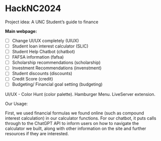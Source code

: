 # HackNC2024
Project idea: A UNC Student’s guide to finance 

**Main webpage:**

- [ ]  Change UI/UX completely (UIUX)
- [ ]  Student loan interest calculator (SLIC)
- [ ]  Student Help Chatbot (chatbot)
- [ ]  FAFSA information (fafsa)
- [ ]  Scholarship recommendations (scholarship)
- [ ]  Investment Recommendations (invenstment)
- [ ]  Student discounts (discounts)
- [ ]  Credit Score (credit)
- [ ]  Budgeting/ Financial goal setting (budgeting)

UI/UX - Color Hunt (color palette). Hamburger Menu. LiveServer extension.

Our Usage:

First, we used financial formulas we found online (such as compound interest calculation) in our calculator functions. For our chatbot, it puts calls through to the ChatGPT API to inform users on how to navigate the calculator we built, along with other information on the site and further resources if they are interested.
